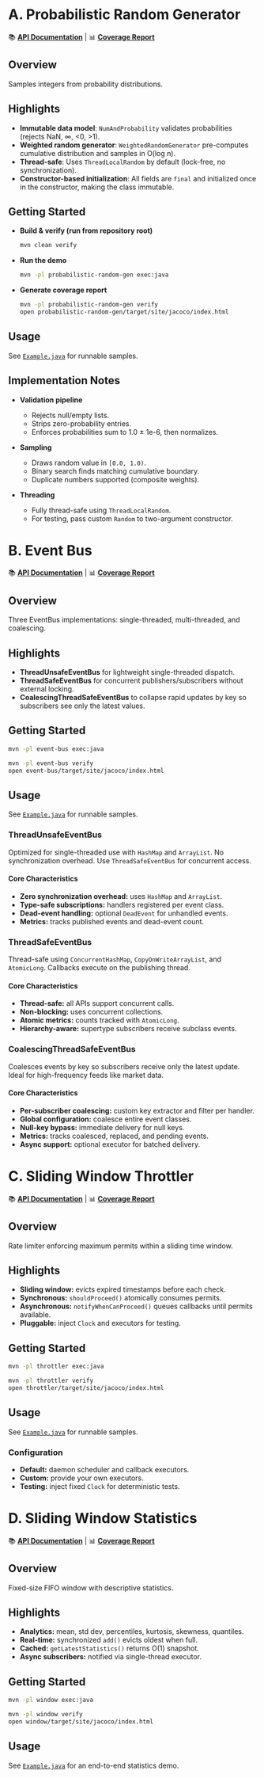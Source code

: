 
# A. Probabilistic Random Generator

📚 **[API Documentation](https://tguinot.github.io/hs/probabilistic-random-gen/com/hsbc/random/package-summary.html)** | 📊 **[Coverage Report](https://tguinot.github.io/hs/probabilistic-random-gen-coverage/)**

## Overview
Samples integers from probability distributions.

## Highlights

- **Immutable data model**: `NumAndProbability` validates probabilities (rejects NaN, ∞, <0, >1).
- **Weighted random generator**: `WeightedRandomGenerator` pre-computes cumulative distribution and samples in O(log n).
- **Thread-safe**: Uses `ThreadLocalRandom` by default (lock-free, no synchronization).
- **Constructor-based initialization**: All fields are `final` and initialized once in the constructor, making the class immutable.


## Getting Started

- **Build & verify (run from repository root)**
  ```bash
  mvn clean verify
  ```

- **Run the demo**
  ```bash
  mvn -pl probabilistic-random-gen exec:java
  ```

- **Generate coverage report**
  ```bash
  mvn -pl probabilistic-random-gen verify
  open probabilistic-random-gen/target/site/jacoco/index.html
  ```

## Usage

See [`Example.java`](probabilistic-random-gen/src/main/java/com/hsbc/random/examples/Example.java) for runnable samples.


## Implementation Notes

- **Validation pipeline**
  - Rejects null/empty lists.
  - Strips zero-probability entries.
  - Enforces probabilities sum to 1.0 ± 1e-6, then normalizes.

- **Sampling**
  - Draws random value in `[0.0, 1.0)`.
  - Binary search finds matching cumulative boundary.
  - Duplicate numbers supported (composite weights).

- **Threading**
  - Fully thread-safe using `ThreadLocalRandom`.
  - For testing, pass custom `Random` to two-argument constructor.


# B. Event Bus

📚 **[API Documentation](https://tguinot.github.io/hs/event-bus/com/hsbc/eventbus/package-summary.html)** | 📊 **[Coverage Report](https://tguinot.github.io/hs/event-bus-coverage/)**

## Overview
Three EventBus implementations: single-threaded, multi-threaded, and coalescing.

## Highlights
- **ThreadUnsafeEventBus** for lightweight single-threaded dispatch.
- **ThreadSafeEventBus** for concurrent publishers/subscribers without external locking.
- **CoalescingThreadSafeEventBus** to collapse rapid updates by key so subscribers see only the latest values.

## Getting Started
```bash
mvn -pl event-bus exec:java
```

```bash
mvn -pl event-bus verify
open event-bus/target/site/jacoco/index.html
```

## Usage

See [`Example.java`](event-bus/src/main/java/com/hsbc/eventbus/examples/Example.java) for runnable samples.

### ThreadUnsafeEventBus

Optimized for single-threaded use with `HashMap` and `ArrayList`. No synchronization overhead. Use `ThreadSafeEventBus` for concurrent access.

#### Core Characteristics
- **Zero synchronization overhead:** uses `HashMap` and `ArrayList`.
- **Type-safe subscriptions:** handlers registered per event class.
- **Dead-event handling:** optional `DeadEvent` for unhandled events.
- **Metrics:** tracks published events and dead-event count.


### ThreadSafeEventBus

Thread-safe using `ConcurrentHashMap`, `CopyOnWriteArrayList`, and `AtomicLong`. Callbacks execute on the publishing thread.


#### Core Characteristics
- **Thread-safe:** all APIs support concurrent calls.
- **Non-blocking:** uses concurrent collections.
- **Atomic metrics:** counts tracked with `AtomicLong`.
- **Hierarchy-aware:** supertype subscribers receive subclass events.


### CoalescingThreadSafeEventBus

Coalesces events by key so subscribers receive only the latest update. Ideal for high-frequency feeds like market data.


#### Core Characteristics
- **Per-subscriber coalescing:** custom key extractor and filter per handler.
- **Global configuration:** coalesce entire event classes.
- **Null-key bypass:** immediate delivery for null keys.
- **Metrics:** tracks coalesced, replaced, and pending events.
- **Async support:** optional executor for batched delivery.


# C. Sliding Window Throttler

📚 **[API Documentation](https://tguinot.github.io/hs/throttler/com/hsbc/throttler/package-summary.html)** | 📊 **[Coverage Report](https://tguinot.github.io/hs/throttler-coverage/)**

## Overview
Rate limiter enforcing maximum permits within a sliding time window.

## Highlights
- **Sliding window:** evicts expired timestamps before each check.
- **Synchronous:** `shouldProceed()` atomically consumes permits.
- **Asynchronous:** `notifyWhenCanProceed()` queues callbacks until permits available.
- **Pluggable:** inject `Clock` and executors for testing.

## Getting Started
```bash
mvn -pl throttler exec:java
```

```bash
mvn -pl throttler verify
open throttler/target/site/jacoco/index.html
```

## Usage

See [`Example.java`](throttler/src/main/java/com/hsbc/throttler/examples/Example.java) for runnable samples.

### Configuration
- **Default:** daemon scheduler and callback executors.
- **Custom:** provide your own executors.
- **Testing:** inject fixed `Clock` for deterministic tests.


# D. Sliding Window Statistics

📚 **[API Documentation](https://tguinot.github.io/hs/window/com/hsbc/window/package-summary.html)** | 📊 **[Coverage Report](https://tguinot.github.io/hs/window-coverage/)**

## Overview
Fixed-size FIFO window with descriptive statistics.

## Highlights
- **Analytics:** mean, std dev, percentiles, kurtosis, skewness, quantiles.
- **Real-time:** synchronized `add()` evicts oldest when full.
- **Cached:** `getLatestStatistics()` returns O(1) snapshot.
- **Async subscribers:** notified via single-thread executor.

## Getting Started
```bash
mvn -pl window exec:java
```

```bash
mvn -pl window verify
open window/target/site/jacoco/index.html
```

## Usage

See [`Example.java`](window/src/main/java/com/hsbc/window/examples/Example.java) for an end-to-end statistics demo.